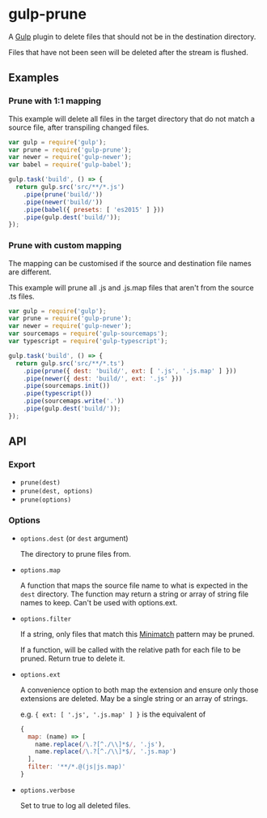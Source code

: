 # gulp-prune

A [Gulp](http://gulpjs.com/) plugin to delete files that should not be in the destination directory.

Files that have not been seen will be deleted after the stream is flushed.

## Examples

### Prune with 1:1 mapping

This example will delete all files in the target directory that do not match a source file,
after transpiling changed files.

```js
var gulp = require('gulp');
var prune = require('gulp-prune');
var newer = require('gulp-newer');
var babel = require('gulp-babel');

gulp.task('build', () => {
  return gulp.src('src/**/*.js')
    .pipe(prune('build/'))
    .pipe(newer('build/'))
    .pipe(babel({ presets: [ 'es2015' ] }))
    .pipe(gulp.dest('build/'));
});
```

### Prune with custom mapping

The mapping can be customised if the source and destination file names are different.

This example will prune all .js and .js.map files that aren't from the source .ts files.

```js
var gulp = require('gulp');
var prune = require('gulp-prune');
var newer = require('gulp-newer');
var sourcemaps = require('gulp-sourcemaps');
var typescript = require('gulp-typescript');

gulp.task('build', () => {
  return gulp.src('src/**/*.ts')
    .pipe(prune({ dest: 'build/', ext: [ '.js', '.js.map' ] }))
    .pipe(newer({ dest: 'build/', ext: '.js' }))
    .pipe(sourcemaps.init())
    .pipe(typescript())
    .pipe(sourcemaps.write('.'))
    .pipe(gulp.dest('build/'));
});
```

## API

### Export

- `prune(dest)`
- `prune(dest, options)`
- `prune(options)`

### Options

- `options.dest` (or `dest` argument)

  The directory to prune files from.

- `options.map`

  A function that maps the source file name to what is expected in the `dest` directory.  The function may return a string
  or array of string file names to keep.  Can't be used with options.ext.

- `options.filter`

  If a string, only files that match this [Minimatch](https://www.npmjs.com/package/minimatch) pattern may be pruned.

  If a function, will be called with the relative path for each file to be pruned.  Return true to delete it.

- `options.ext`

  A convenience option to both map the extension and ensure only those extensions are deleted.
  May be a single string or an array of strings.

  e.g. `{ ext: [ '.js', '.js.map' ] }` is the equivalent of

  ```js
  {
    map: (name) => [
      name.replace(/\.?[^./\\]*$/, '.js'),
      name.replace(/\.?[^./\\]*$/, '.js.map')
    ],
    filter: '**/*.@(js|js.map)'
  }
  ```

- `options.verbose`

  Set to true to log all deleted files.
